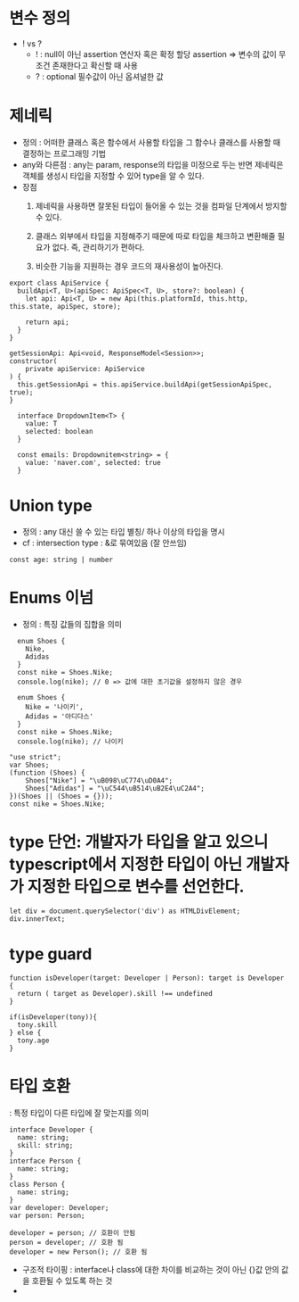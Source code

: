 # 변수 정의
- ! vs ?
  - ! : null이 아닌 assertion 연산자 혹은 확정 할당 assertion => 변수의 값이 무조건 존재한다고 확신할 때 사용
  - ? : optional 필수값이 아닌 옵셔널한 값
 
# 제네릭
- 정의 : 어떠한 클래스 혹은 함수에서 사용할 타입을 그 함수나 클래스를 사용할 때 결정하는 프로그래밍 기법
- any와 다른점 : any는 param, response의 타입을 미정으로 두는 반면 제네릭은 객체를 생성시 타입을 지정할 수 있어 type을 알 수 있다.
- 장점
  1. 제네릭을 사용하면 잘못된 타입이 들어올 수 있는 것을 컴파일 단계에서 방지할 수 있다.

  2. 클래스 외부에서 타입을 지정해주기 때문에 따로 타입을 체크하고 변환해줄 필요가 없다. 즉, 관리하기가 편하다.

  3. 비슷한 기능을 지원하는 경우 코드의 재사용성이 높아진다.
```
export class ApiService {
  buildApi<T, U>(apiSpec: ApiSpec<T, U>, store?: boolean) {
    let api: Api<T, U> = new Api(this.platformId, this.http, this.state, apiSpec, store);

    return api;
  }
}

getSessionApi: Api<void, ResponseModel<Session>>;
constructor(
    private apiService: ApiService
) {
  this.getSessionApi = this.apiService.buildApi(getSessionApiSpec, true);
}
```
```
  interface DropdownItem<T> {
    value: T
    selected: boolean
  }
  
  const emails: Dropdownitem<string> = {
    value: 'naver.com', selected: true
  }
```

# Union type
- 정의 : any 대신 쓸 수 있는 타입 별칭/ 하나 이상의 타입을 명시
- cf : intersection type : &로 묶여있음 (잘 안쓰임)
```
const age: string | number
```

# Enums 이넘
- 정의 : 특징 값들의 집합을 의미
```
  enum Shoes {
    Nike,
    Adidas
  }
  const nike = Shoes.Nike;
  console.log(nike); // 0 => 값에 대한 초기값을 설정하지 않은 경우
```
```
  enum Shoes {
    Nike = '나이키',
    Adidas = '아디다스'
  }
  const nike = Shoes.Nike;
  console.log(nike); // 나이키
```
```
"use strict";
var Shoes;
(function (Shoes) {
    Shoes["Nike"] = "\uB098\uC774\uD0A4";
    Shoes["Adidas"] = "\uC544\uB514\uB2E4\uC2A4";
})(Shoes || (Shoes = {}));
const nike = Shoes.Nike;
```

# type 단언: 개발자가 타입을 알고 있으니 typescript에서 지정한 타입이 아닌 개발자가 지정한 타입으로 변수를 선언한다.
```
let div = document.querySelector('div') as HTMLDivElement;
div.innerText;
```

# type guard
```
function isDeveloper(target: Developer | Person): target is Developer {
  return ( target as Developer).skill !== undefined
}

if(isDeveloper(tony)){
  tony.skill
} else {
  tony.age
}
```

# 타입 호환
: 특정 타입이 다른 타입에 잘 맞는지를 의미

```
interface Developer {
  name: string;
  skill: string;
}
interface Person {
  name: string;
}
class Person {
  name: string;
}
var developer: Developer;
var person: Person;

developer = person; // 호환이 안됨 
person = developer; // 호환 됨 
developer = new Person(); // 호환 됨
```

- 구조적 타이핑 : interface나 class에 대한 차이를 비교하는 것이 아닌 {}값 안의 값을 호환될 수 있도록 하는 것
- 
